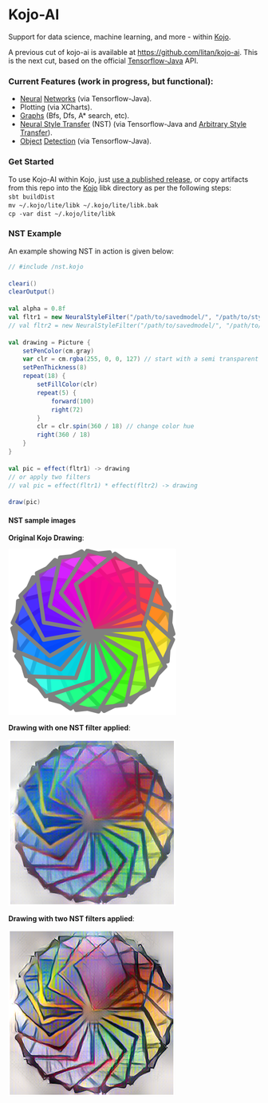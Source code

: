 # Kojo-AI
Support for data science, machine learning, and more - within [Kojo](https://www.kogics.net/kojo).

A previous cut of kojo-ai is available at https://github.com/litan/kojo-ai. This is the next cut, based on the official [Tensorflow-Java](https://github.com/tensorflow/java) API.

### Current Features (work in progress, but functional):
* [Neural](doc/linear-regression.md) [Networks](doc/nonlinear-regression.md) (via Tensorflow-Java).
* Plotting (via XCharts).
* [Graphs](https://github.com/litan/kojo-ai-2/blob/master/src/main/kojo/graph-workbench.kojo) (Bfs, Dfs, A* search, etc).
* [Neural Style Transfer](doc/style-transfer.md) (NST) (via Tensorflow-Java and [Arbitrary Style Transfer](https://github.com/emla2805/arbitrary-style-transfer)).
* [Object](doc/object-detection.md) [Detection](doc/object-detection-webcam.md) (via Tensorflow-Java).

### Get Started
To use Kojo-AI within Kojo, just [use a published release](https://github.com/litan/kojo-ai-2/releases), or copy artifacts from this repo into the [Kojo](https://www.kogics.net/kojo) libk directory as per the following steps:  
`sbt buildDist`  
`mv ~/.kojo/lite/libk ~/.kojo/lite/libk.bak`  
`cp -var dist ~/.kojo/lite/libk`

### NST Example
An example showing NST in action is given below:

```scala
// #include /nst.kojo

cleari()
clearOutput()

val alpha = 0.8f
val fltr1 = new NeuralStyleFilter("/path/to/savedmodel/", "/path/to/style.jpg", alpha)
// val fltr2 = new NeuralStyleFilter("/path/to/savedmodel/", "/path/to/style2.jpg", alpha)

val drawing = Picture {
    setPenColor(cm.gray)
    var clr = cm.rgba(255, 0, 0, 127) // start with a semi transparent red color
    setPenThickness(8)
    repeat(18) {
        setFillColor(clr)
        repeat(5) {
            forward(100)
            right(72)
        }
        clr = clr.spin(360 / 18) // change color hue
        right(360 / 18)
    }
}

val pic = effect(fltr1) -> drawing
// or apply two filters
// val pic = effect(fltr1) * effect(fltr2) -> drawing

draw(pic)
```

#### NST sample images

**Original Kojo Drawing**:

![nst0](images/nst-examples/nst0.png)

**Drawing with one NST filter applied**:

![nst1](images/nst-examples/nst1.png)

**Drawing with two NST filters applied**:

![nst2](images/nst-examples/nst2.png)


